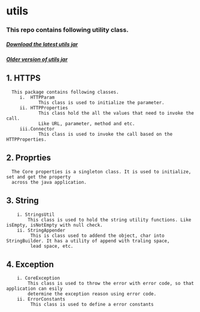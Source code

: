 # utils

### This repo contains following utility class.
##### [Download the latest utils jar](https://github.com/maruthamuthu/utils/files/1194824/utils-1.0.jar.zip)
##### [Older version of utils jar](https://github.com/maruthamuthu/utils/issues/6)

## 1. HTTPS
      This package contains following classes.
         i.  HTTPParam
                This class is used to initialize the parameter.
         ii. HTTPProperties
                This class hold the all the values that need to invoke the call.
                Like URL, parameter, method and etc.
         iii.Connector
                This class is used to invoke the call based on the HTTPProperties.
## 2. Proprties
      The Core properties is a singleton class. It is used to initialize, set and get the property 
      across the java application.
## 3. String
        i. StringsUtil 
            This class is used to hold the string utility functions. Like isEmpty, isNotEmpty with null check.
        ii. StringAppender
             This is class used to addend the object, char into StringBuilder. It has a utility of append with traling space,
             lead space, etc.
## 4. Exception
        i. CoreException
            This class is used to throw the error with error code, so that application can esily 
            determine the exception reason using error code.
        ii. ErrorConstants
             This class is used to define a error constants

